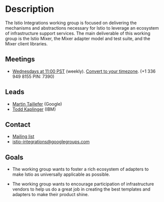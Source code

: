 # Description

The Istio Integrations working group is focused on delivering the mechanisms and abstractions
necessary for Istio to leverage an ecosystem of infrastructure support services. The main
deliverable of this working group is the Istio Mixer, the Mixer adapter model and test suite,
and the Mixer client libraries.

## Meetings

* [Wednesdays at 11:00 PST](meet.google.com/wxz-scww-uwf) (weekly). [Convert to your timezone](http://www.thetimezoneconverter.com/?t=11:00&tz=pst). (+1 336 949 8155 PIN: 7390)

## Leads

* [Martin Taillefer](https://github.com/geeknoid) (Google)
* [Todd Kaplinger](https://github.com/todkap) (IBM)

## Contact

* [Mailing list](https://groups.google.com/forum/#!forum/istio-integrations)
* [istio-integrations@googlegroups.com](mailto:istio-integrations@googlegroups.com)

## Goals

* The working group wants to foster a rich ecosystem of adapters to make Istio as universally applicable as possible.

* The working group wants to encourage participation of infrastructure vendors to help us
do a great job in creating the best templates and adapters to make their product shine.
